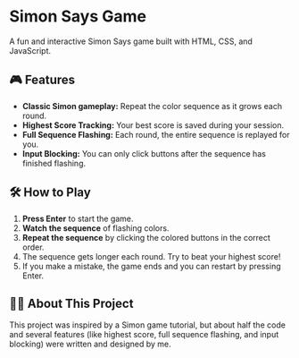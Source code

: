 # Simon Says Game

A fun and interactive Simon Says game built with HTML, CSS, and JavaScript.

## 🎮 Features

- **Classic Simon gameplay:** Repeat the color sequence as it grows each round.
- **Highest Score Tracking:** Your best score is saved during your session.
- **Full Sequence Flashing:** Each round, the entire sequence is replayed for you.
- **Input Blocking:** You can only click buttons after the sequence has finished flashing.


## 🛠️ How to Play

1. **Press Enter** to start the game.
2. **Watch the sequence** of flashing colors.
3. **Repeat the sequence** by clicking the colored buttons in the correct order.
4. The sequence gets longer each round. Try to beat your highest score!
5. If you make a mistake, the game ends and you can restart by pressing Enter.

## 👨‍💻 About This Project

This project was inspired by a Simon game tutorial, but about half the code and several features (like highest score, full sequence flashing, and input blocking) were written and designed by me.

